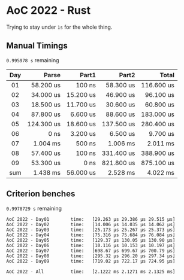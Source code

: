 # AoC 2022 - Rust

Trying to stay under `1s` for the whole thing.


## Manual Timings

`0.995978 s` remaining

| Day |      Parse |      Part1 |      Part2 |      Total |
| :-: | ---------: | ---------: | ---------: | ---------: |
| 01  |  58.200 us |     100 ns |  58.300 us | 116.600 us |
| 02  |  34.000 us |  15.200 us |  46.900 us |  96.100 us |
| 03  |  18.500 us |  11.700 us |  30.600 us |  60.800 us |
| 04  |  87.800 us |   6.600 us |  88.600 us | 183.000 us |
| 05  | 124.300 us |  18.600 us | 137.500 us | 280.400 us |
| 06  |       0 ns |   3.200 us |   6.500 us |   9.700 us |
| 07  |   1.004 ms |     500 ns |   1.006 ms |   2.011 ms |
| 08  |  57.400 us |     100 ns | 331.400 us | 388.900 us |
| 09  |  53.300 us |       0 ns | 821.800 us | 875.100 us |
| sum |   1.438 ms |  56.000 us |   2.528 ms |   4.022 ms |

## Criterion benches

`0.9978729 s` remaining

```
AoC 2022 - Day01        time:   [29.263 µs 29.386 µs 29.515 µs]
AoC 2022 - Day02        time:   [14.006 µs 14.035 µs 14.062 µs]
AoC 2022 - Day03        time:   [25.173 µs 25.267 µs 25.373 µs]
AoC 2022 - Day04        time:   [75.316 µs 75.684 µs 76.084 µs]
AoC 2022 - Day05        time:   [129.37 µs 130.05 µs 130.90 µs]
AoC 2022 - Day06        time:   [10.116 µs 10.153 µs 10.197 µs]
AoC 2022 - Day07        time:   [698.67 µs 699.67 µs 700.79 µs]
AoC 2022 - Day08        time:   [295.32 µs 296.20 µs 297.34 µs]
AoC 2022 - Day09        time:   [719.02 µs 722.17 µs 724.95 µs]

AoC 2022 - All          time:   [2.1222 ms 2.1271 ms 2.1325 ms]
```